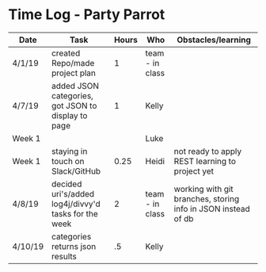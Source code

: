 # Time Log - Party Parrot

| Date | Task | Hours | Who| Obstacles/learning |
|------|------|-------|------|------|
| 4/1/19 | created Repo/made project plan | 1 | team - in class| |
| 4/7/19 | added JSON categories, got JSON to display to page | 1 | Kelly |  |
| Week 1 |  |  | Luke |  |
| Week 1 | staying in touch on Slack/GitHub | 0.25 | Heidi | not ready to apply REST learning to project yet |
| 4/8/19 | decided uri's/added log4j/divvy'd tasks for the week | 2| team - in class | working with git branches, storing info in JSON instead of db |
| 4/10/19|categories returns json results | .5| Kelly||